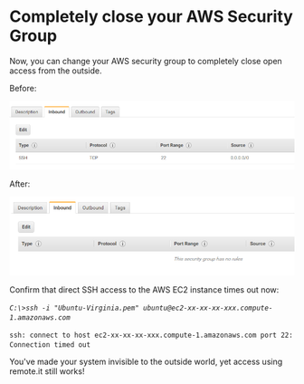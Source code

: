 # Completely close your AWS Security Group

Now, you can change your AWS security group to completely close open access from the outside.

Before:

![](../../.gitbook/assets/image%20%2865%29.png)

After:

![](../../.gitbook/assets/image%20%2824%29.png)

Confirm that direct SSH access to the AWS EC2 instance times out now:

_`C:\>ssh -i "Ubuntu-Virginia.pem" ubuntu@ec2-xx-xx-xx-xxx.compute-1.amazonaws.com`_ 

`ssh: connect to host ec2-xx-xx-xx-xxx.compute-1.amazonaws.com port 22: Connection timed out`

You've made your system invisible to the outside world, yet access using remote.it still works!



